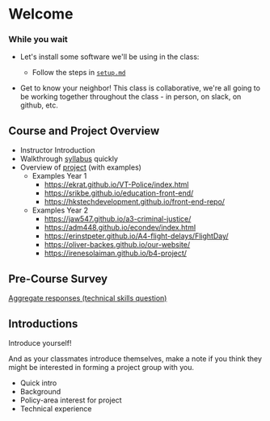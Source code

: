 # Welcome

### While you wait

* Let's install some software we'll be using in the class:
	* Follow the steps in [`setup.md`](setup.md)

* Get to know your neighbor! This class is collaborative, we're all going to be working together throughout the class - in person, on slack, on github, etc.

## Course and Project Overview

* Instructor Introduction
* Walkthrough [syllabus](syllabus.pdf) quickly
* Overview of [project](https://github.com/code4policy/modules/blob/master/finalproject/project.md) (with examples)
	* Examples Year 1
		- https://ekrat.github.io/VT-Police/index.html
		- https://srikbe.github.io/education-front-end/
		- https://hkstechdevelopment.github.io/front-end-repo/
	* Examples Year 2
		- https://jaw547.github.io/a3-criminal-justice/
		- https://adm448.github.io/econdev/index.html
		- https://erinstpeter.github.io/A4-flight-delays/FlightDay/
		- https://oliver-backes.github.io/our-website/
		- https://irenesolaiman.github.io/b4-project/


## Pre-Course Survey

[Aggregate responses (technical skills question)](https://docs.google.com/forms/d/1fSv04Om2Xg3M7PKESdTy1F3UJ7ZyMwZnXl-kJlH39k4/edit#responses)

## Introductions

Introduce yourself!

And as your classmates introduce themselves, make a note if you think they might be interested in forming a project group with you.

* Quick intro
* Background
* Policy-area interest for project
* Technical experience

